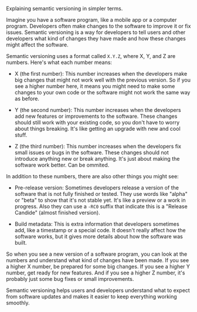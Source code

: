 Explaining semantic versioning in simpler terms.

Imagine you have a software program, like a mobile app or a computer program. Developers often make changes to the software to improve it or fix issues. Semantic versioning is a way for developers to tell users and other developers what kind of changes they have made and how these changes might affect the software.

Semantic versioning uses a format called `X.Y.Z`, where X, Y, and Z are numbers. Here's what each number means:

- X (the first number): This number increases when the developers make big changes that might not work well with the previous version. So if you see a higher number here, it means you might need to make some changes to your own code or the software might not work the same way as before.

- Y (the second number): This number increases when the developers add new features or improvements to the software. These changes should still work with your existing code, so you don't have to worry about things breaking. It's like getting an upgrade with new and cool stuff.

- Z (the third number): This number increases when the developers fix small issues or bugs in the software. These changes should not introduce anything new or break anything. It's just about making the software work better. Can be ommited.

In addition to these numbers, there are also other things you might see:

- Pre-release version: Sometimes developers release a version of the software that is not fully finished or tested. They use words like "alpha" or "beta" to show that it's not stable yet. It's like a preview or a work in progress. Also they can use a `-RC0` suffix that indicate this is a "Release Candide" (almost finished version).

- Build metadata: This is extra information that developers sometimes add, like a timestamp or a special code. It doesn't really affect how the software works, but it gives more details about how the software was built.

So when you see a new version of a software program, you can look at the numbers and understand what kind of changes have been made. If you see a higher X number, be prepared for some big changes. If you see a higher Y number, get ready for new features. And if you see a higher Z number, it's probably just some bug fixes or small improvements.

Semantic versioning helps users and developers understand what to expect from software updates and makes it easier to keep everything working smoothly.